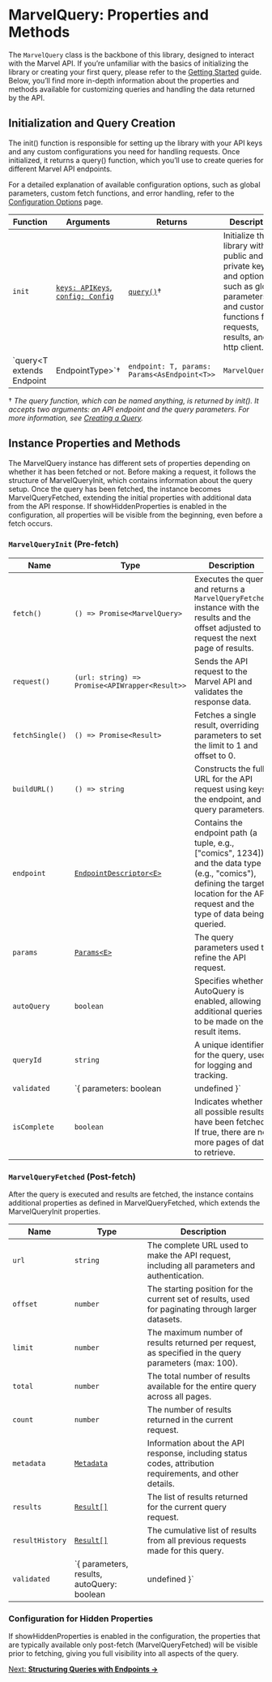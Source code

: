# MarvelQuery: Properties and Methods

The `MarvelQuery` class is the backbone of this library, designed to interact with the Marvel API. If you’re unfamiliar with the basics of initializing the library or creating your first query, please refer to the [Getting Started](getting-started.md) guide. Below, you’ll find more in-depth information about the properties and methods available for customizing queries and handling the data returned by the API.

## Initialization and Query Creation

The init() function is responsible for setting up the library with your API keys and any custom configurations you need for handling requests. Once initialized, it returns a query() function, which you’ll use to create queries for different Marvel API endpoints.

For a detailed explanation of available configuration options, such as global parameters, custom fetch functions, and error handling, refer to the [Configuration Options](configuration.md) page.

| Function                                         | Arguments                                                | Returns                         | Description                                                  |
| ------------------------------------------------ | -------------------------------------------------------- | ------------------------------- | ------------------------------------------------------------ |
| `init`                                           | [`keys: APIKeys`](#apikeys), [`config: Config`](#config) | [`query()`](#createquery)† | Initialize the library with public and private keys, and options such as global parameters and custom functions for requests, results, and http client. |
| `query<T extends Endpoint | EndpointType>`† | `endpoint: T, params: Params<AsEndpoint<T>>`             | `MarvelQuery<T>`                | Private function to create a new query instance. Must be accessed via init() initialization. |

† *The query function, which can be named anything, is returned by init(). It accepts two arguments: an API endpoint and the query parameters. For more information, see [Creating a Query](getting-started.md#creating-a-query).*

## Instance Properties and Methods

The MarvelQuery instance has different sets of properties depending on whether it has been fetched or not. Before making a request, it follows the structure of MarvelQueryInit, which contains information about the query setup. Once the query has been fetched, the instance becomes MarvelQueryFetched, extending the initial properties with additional data from the API response. If showHiddenProperties is enabled in the configuration, all properties will be visible from the beginning, even before a fetch occurs.

### `MarvelQueryInit` (Pre-fetch)

| Name            | Type                                           | Description                                                  |
| --------------- | ---------------------------------------------- | ------------------------------------------------------------ |
| `fetch()`       | `() => Promise<MarvelQuery>`                   | Executes the query and returns a `MarvelQueryFetched` instance with the results and the offset adjusted to request the next page of results. |
| `request()`     | `(url: string) => Promise<APIWrapper<Result>>` | Sends the API request to the Marvel API and validates the response data. |
| `fetchSingle()` | `() => Promise<Result>`                        | Fetches a single result, overriding parameters to set the limit to 1 and offset to 0. |
| `buildURL()`    | `() => string`                                 | Constructs the full URL for the API request using keys, the endpoint, and query parameters. |
| `endpoint`      | [`EndpointDescriptor<E>`](endpoints.md#types)  | Contains the endpoint path (a tuple, e.g., ["comics", 1234]) and the data type (e.g., "comics"), defining the target location for the API request and the type of data being queried. |
| `params`        | [`Params<E>`](#params)                         | The query parameters used to refine the API request.         |
| `autoQuery`     | `boolean`                                      | Specifies whether AutoQuery is enabled, allowing additional queries to be made on the result items. |
| `queryId`       | `string`                                       | A unique identifier for the query, used for logging and tracking. |
| `validated`     | `{ parameters: boolean | undefined }`          | Indicates whether the query parameters have been validated. Contains only the parameters key. Values can be undefined, true (valid), or false (invalid). |
| `isComplete`    | `boolean`                                      | Indicates whether all possible results have been fetched. If true, there are no more pages of data to retrieve. |

### `MarvelQueryFetched` (Post-fetch)

After the query is executed and results are fetched, the instance contains additional properties as defined in MarvelQueryFetched, which extends the MarvelQueryInit properties.

| Name            | Type                                                      | Description                                                  |
| --------------- | --------------------------------------------------------- | ------------------------------------------------------------ |
| `url`           | `string`                                                  | The complete URL used to make the API request, including all parameters and authentication. |
| `offset`        | `number`                                                  | The starting position for the current set of results, used for paginating through larger datasets. |
| `limit`         | `number`                                                  | The maximum number of results returned per request, as specified in the query parameters (max: 100). |
| `total`         | `number`                                                  | The total number of results available for the entire query across all pages. |
| `count`         | `number`                                                  | The number of results returned in the current request.       |
| `metadata`      | [`Metadata`](#metadata)                                   | Information about the API response, including status codes, attribution requirements, and other details. |
| `results`       | [`Result[]`](data-types.md#result-types)                  | The list of results returned for the current query request.  |
| `resultHistory` | [`Result[]`](data-types.md#result-types)                  | The cumulative list of results from all previous requests made for this query. |
| `validated`     | `{ parameters, results, autoQuery: boolean | undefined }` | Adds results and autoQuery keys, along with parameters, to track validation. Values can be undefined, true (valid), or false (invalid). |

### Configuration for Hidden Properties

If showHiddenProperties is enabled in the configuration, the properties that are typically available only post-fetch (MarvelQueryFetched) will be visible prior to fetching, giving you full visibility into all aspects of the query.

[Next: **Structuring Queries with Endpoints →**](endpoints.md)
